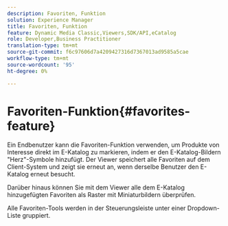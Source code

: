 ```yaml
---
description: Favoriten, Funktion
solution: Experience Manager
title: Favoriten, Funktion
feature: Dynamic Media Classic,Viewers,SDK/API,eCatalog
role: Developer,Business Practitioner
translation-type: tm+mt
source-git-commit: f6c97606d7a4209427316d7367013ad9585a5cae
workflow-type: tm+mt
source-wordcount: '95'
ht-degree: 0%

---
```



# Favoriten-Funktion{#favorites-feature}

Ein Endbenutzer kann die Favoriten-Funktion verwenden, um Produkte von Interesse direkt im E-Katalog zu markieren, indem er den E-Katalog-Bildern &quot;Herz&quot;-Symbole hinzufügt. Der Viewer speichert alle Favoriten auf dem Client-System und zeigt sie erneut an, wenn derselbe Benutzer den E-Katalog erneut besucht.

Darüber hinaus können Sie mit dem Viewer alle dem E-Katalog hinzugefügten Favoriten als Raster mit Miniaturbildern überprüfen.

Alle Favoriten-Tools werden in der Steuerungsleiste unter einer Dropdown-Liste gruppiert.
